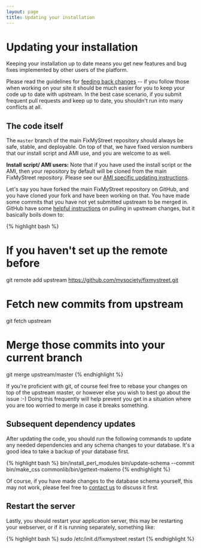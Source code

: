```yaml
---
layout: page
title: Updating your installation
---
```


# Updating your installation

<p class="lead">Keeping your installation up to date means you get new features
and bug fixes implemented by other users of the platform.</p>

Please read the guidelines for [feeding back changes](/feeding-back/) -- if
you follow those when working on your site it should be much easier for you to
keep your code up to date with upstream. In the best case scenario, if you
submit frequent pull requests and keep up to date, you shouldn't run into many
conflicts at all.

## The code itself

The `master` branch of the main FixMyStreet repository should always be safe,
stable, and deployable. On top of that, we have fixed version numbers that our
install script and AMI use, and you are welcome to as well.

**Install script/ AMI users:** Note that if you have used the install script or
the AMI, then your repository by default will be cloned from the main
FixMyStreet repository. Please see our [AMI specific updating instructions](/updating/ami/).

Let's say you have forked the main FixMyStreet repository on GitHub, and you
have cloned your fork and have been working on that. You have made some commits
that you have not yet submitted upstream to be merged in. GitHub have some
[helpful instructions](https://help.github.com/articles/fork-a-repo) on pulling
in upstream changes, but it basically boils down to:

{% highlight bash %}
# If you haven't set up the remote before
git remote add upstream https://github.com/mysociety/fixmystreet.git
# Fetch new commits from upstream
git fetch upstream
# Merge those commits into your current branch
git merge upstream/master
{% endhighlight %}

If you're proficient with git, of course feel free to rebase your changes on
top of the upstream master, or however else you wish to best go about the
issue :-) Doing this frequently will help prevent you get in a situation where
you are too worried to merge in case it breaks something.

## Subsequent dependency updates

After updating the code, you should run the following commands to update any
needed dependencies and any schema changes to your database. It's a good idea
to take a backup of your database first.

{% highlight bash %}
bin/install_perl_modules
bin/update-schema --commit
bin/make_css
commonlib/bin/gettext-makemo
{% endhighlight %}

Of course, if you have made changes to the database schema yourself, this may
not work, please feel free to [contact us](/community/) to discuss it first.

## Restart the server

Lastly, you should restart your application server, this may be restarting
your webserver, or if it is running separately, something like:

{% highlight bash %}
sudo /etc/init.d/fixmystreet restart
{% endhighlight %}
